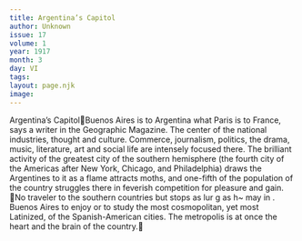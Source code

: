 ```yaml
---
title: Argentina’s Capitol
author: Unknown
issue: 17
volume: 1
year: 1917
month: 3
day: VI
tags:
layout: page.njk
image:
---
```

Argentina’s CapitolBuenos Aires is to Argentina what Paris is to France, says a writer in the Geographic Magazine. The center of the national industries, thought and culture. Commerce, journalism, politics, the drama, music, literature, art and social life are intensely focused there. The brilliant activity of the greatest city of the southern hemisphere (the fourth city of the Americas after New York, Chicago, and Philadelphia) draws the Argentines to it as a flame attracts moths, and one-fifth of the population of the country struggles there in feverish competition for pleasure and gain. No traveler to the southern countries but stops as lur g as h~ may in . Buenos Aires to enjoy or to study the most cosmopolitan, yet most Latinized, of the Spanish-American cities. The metropolis is at once the heart and the brain of the country.
